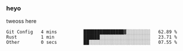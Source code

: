 ### heyo
tweoss here

<!--START_SECTION:waka-->

```text
Git Config   4 mins          ███████████████▓░░░░░░░░░   62.89 %
Rust         1 min           ██████░░░░░░░░░░░░░░░░░░░   23.71 %
Other        0 secs          ██░░░░░░░░░░░░░░░░░░░░░░░   07.55 %
```

<!--END_SECTION:waka-->

<!--
**Tweoss/tweoss** is a ✨ _special_ ✨ repository because its `README.md` (this file) appears on your GitHub profile.

Here are some ideas to get you started:

- 🔭 I’m currently working on ...
- 🌱 I’m currently learning ...
- 👯 I’m looking to collaborate on ...
- 🤔 I’m looking for help with ...
- 💬 Ask me about ...
- 📫 How to reach me: ...
- 😄 Pronouns: ...
- ⚡ Fun fact: ...
-->
